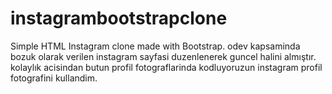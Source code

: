 # instagrambootstrapclone
Simple HTML Instagram clone made with Bootstrap.
odev kapsaminda bozuk olarak verilen instagram sayfasi duzenlenerek guncel  halini almıştır. kolaylık acisindan butun profil fotograflarinda kodluyoruzun instagram profil fotografini kullandim.

